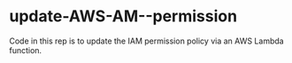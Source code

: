 # update-AWS-AM--permission
Code in this rep is to update the IAM permission policy via an AWS Lambda function.
